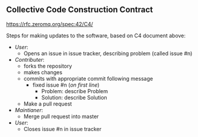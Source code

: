 ## Collective Code Construction Contract

https://rfc.zeromq.org/spec:42/C4/

Steps for making updates to the software, based on C4 document above:

- *User*:
  - Opens an issue in issue tracker, describing problem (called issue #n)
- *Contributer*:
  - forks the repository
  - makes changes
  - commits with appropriate commit following message
    - fixed issue #n (*on first line*)
      - Problem: describe Problem
      - Solution: describe Solution
  - Make a pull request
- *Maintianer*:
  - Merge pull request into master
- *User*:
  - Closes issue #n in issue tracker
